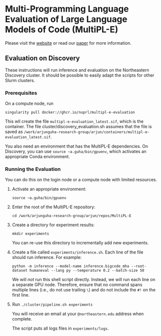 # Multi-Programming Language Evaluation of Large Language Models of Code (MultiPL-E)

Please visit the [website](https://nuprl.github.io/MultiPL-E/) or read our [paper](https://arxiv.org/abs/2208.08227) for more information.

## Evaluation on Discovery

These instructions will run inference and evaluation on the Northeastern
Discovery cluster. It should be possible to easily adapt the scripts for other
Slurm clusters.

### Prerequisites

On a compute node, run

```
singularity pull docker://ghcr.io/nuprl/multipl-e-evaluation
```

This wll create the file `multipl-e-evaluation_latest.sif`, which is the
container. The file cluster/discovery_evaluation.sh assumes that the file is 
saved as 
`/work/arjunguha-research-group/arjun/containers/multipl-e-evaluation_latest.sif`.

You also need an environment that has the MultiPL-E dependencies. On Discovery,
you can use `source ~a.guha/bin/gpuenv`, which activates an appropriate
Conda environment.

### Running the Evaluation

You can do this on the login node or a compute node with limited resources.

1. Activate an appropriate environment:

   ```
   source ~a.guha/bin/gpuenv
   ```

2. Enter the root of the MultiPL-E repository:

   ```
   cd /work/arjunguha-research-group/arjun/repos/MultiPL-E
   ```

3. Create a directory for experiment results:

   ```
   mkdir experiments
   ```

   You can re-use this directory to incrementally add new experiments.

4. Create a file called `experiments/inference.sh`. Each line of the file
   should run inference. For example:

   ```
   python -m inference --model-name inference.bigcode_mha --root-dataset humaneval --lang py --temperature 0.2 --batch-size 50
   ```

   We will *not* run this shell script directly. Instead, we will run each line
   on a separate GPU node. Therefore, ensure that no command spans multiple
   lines (i.e., do not use trailing `\`) and do not include the `#!` on the
   first line.

5. Run `./cluster/pipeline.sh experiments`

   You will receive an email at your `@northeastern.edu` address when complete.

   The script puts all logs files in `experiments/logs`.
